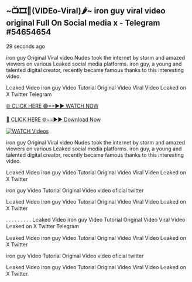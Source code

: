 ## ~📺🎞️👙(VIDEo-Viral)🌶~ iron guy viral video original Full On Social media x  - Telegram #54654654

29 seconds ago

iron guy Original Viral video Nudes took the internet by storm and amazed viewers on various Leaked social media platforms. iron guy, a young and talented digital creator, recently became famous thanks to this interesting video.

L𝚎aked Video iron guy Video Tutorial Original Video Viral Video L𝚎aked on X Twitter Telegram

[🌐 CLICK HERE 🟢==►► WATCH NOW](https://aztvl.blogspot.com/2025/02/leaked.html)

[🔴 CLICK HERE 🌐==►► Download Now](https://aztvl.blogspot.com/2025/02/leaked.html)

[![WATCH Videos](https://i.imgur.com/dJHk4Zq.gif)](https://aztvl.blogspot.com/2025/02/leaked.html)

iron guy Original Viral video Nudes took the internet by storm and amazed viewers on various Leaked social media platforms. iron guy, a young and talented digital creator, recently became famous thanks to this interesting video.

L𝚎aked Video iron guy Video Tutorial Original Video Viral Video L𝚎aked on X Twitter

iron guy Video Tutorial Original Video video oficial twitter

L𝚎aked Video iron guy Video Tutorial Original Video Viral Video L𝚎aked on X Twitter

. . . . . . . . . L𝚎aked Video iron guy Video Tutorial Original Video Viral Video L𝚎aked on X Twitter Telegram

L𝚎aked Video iron guy Video Tutorial Original Video Viral Video L𝚎aked on X Twitter

iron guy Video Tutorial Original Video video oficial twitter

L𝚎aked Video iron guy Video Tutorial Original Video Viral Video L𝚎aked on X Twitter.